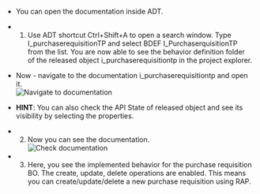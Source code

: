 
- You can open the documentation inside ADT.

- 1.	Use ADT shortcut Ctrl+Shift+A to open a search window. Type I_purchaserequisitionTP and select BDEF I_PurchaserquisitionTP from the list.
You are now able to see the behavior definition folder of the released object i_purchaserequisitiontp in the project explorer. 
- Now -  navigate to the documentation i_purchaserequisitiontp and open it.  
![Navigate to documentation](images/documentation6.png)
- **HINT**: You can also check the API State of released object and see its visibility by selecting the properties.
- 2.	Now you can see the documentation.   
![Check documentation](images/documentation7.png)
- 3. Here, you see the implemented behavior for the purchase requisition BO. The create, update, delete operations are enabled. This means you can create/update/delete a new purchase requisition using RAP.
